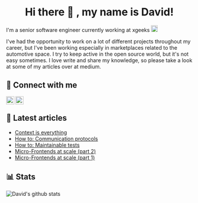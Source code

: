 <h1 align="center">Hi there 👋 , my name is David!</h1>

I'm a senior software engineer currently working at xgeeks <img src="https://xgeeks.io/assets/favicon/favicon-32.png" alt="xgeeks" width="18" />

I've had the opportunity to work on a lot of different projects throughout my career, but I've been working especially in marketplaces related to the automotive space. 
I try to keep active in the open source world, but it's not easy sometimes. I love write and share my knowledge, so please take a look at some of my articles over at medium.

## 🤝 Connect with me
[<img align="left" alt="david-alecrim | LinkedIn" width="22px" src="https://cdn.jsdelivr.net/npm/simple-icons@v3/icons/linkedin.svg" />](https://www.linkedin.com/in/david-alecrim/)
[<img align="left" alt="davidalecrim | Medium" width="22px" src="https://cdn.jsdelivr.net/npm/simple-icons@v3/icons/medium.svg" />](https://medium.com/@davidalecrim)
&nbsp;

## 📖 Latest articles
- [Context is everything](https://medium.com/xgeeks/context-is-everything-27359ba799d7)
- [How to: Communication protocols](https://medium.com/xgeeks/how-to-communication-protocols-ab7037507345)
- [How to: Maintainable tests](https://medium.com/xgeeks/how-to-maintainable-tests-fca4ba7483b6)
- [Micro-Frontends at scale (part 2)](https://levelup.gitconnected.com/micro-frontends-at-scale-part-2-d10994f09f18)
- [Micro-Frontends at scale (part 1)](https://medium.com/xgeeks/micro-frontends-at-scale-part-1-a8ab67bfb773)


## 📊 Stats
![David's github stats](https://github-readme-stats.vercel.app/api?username=comoser&count_private=true&show_icons=true&theme=nord&hide=contribs)

<!--
**comoser/comoser** is a ✨ _special_ ✨ repository because its `README.md` (this file) appears on your GitHub profile.

Here are some ideas to get you started:

- 🔭 I’m currently working on ...
- 🌱 I’m currently learning ...
- 👯 I’m looking to collaborate on ...
- 🤔 I’m looking for help with ...
- 💬 Ask me about ...
- 📫 How to reach me: ...
- 😄 Pronouns: ...
- ⚡ Fun fact: ...
-->
